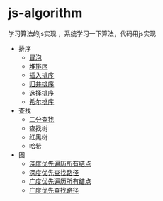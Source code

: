 # js-algorithm
学习算法的js实现 ，系统学习一下算法，代码用js实现

* 排序
    - [冒泡](bubbleSort.js)
    - [堆排序](heapSort.js)
    - [插入排序](insertionSort.js)
    - [归并排序](mergeSort.js)
    - [选择排序](selectionSrot.js)
    - [希尔排序](shellSort.js)
* 查找
    - [二分查找](binarySearch.js)
    - 查找树
    - 红黑树
    - 哈希
* 图
    - [深度优先遍历所有结点](dfsSearch.js)
    - [深度优先查找路径](dfsPath.js)
    - [广度优先遍历所有结点](bfsSearch.js)
    - [广度优先查找路径](bfsPath.js)
